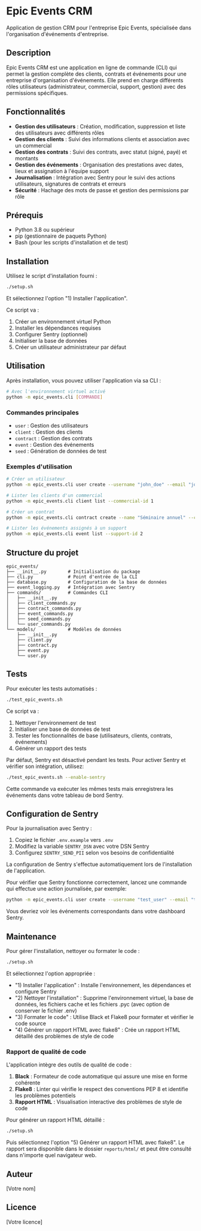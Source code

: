 # Epic Events CRM

Application de gestion CRM pour l'entreprise Epic Events, spécialisée dans l'organisation d'événements d'entreprise.

## Description

Epic Events CRM est une application en ligne de commande (CLI) qui permet la gestion complète des clients, contrats et événements pour une entreprise d'organisation d'événements. Elle prend en charge différents rôles utilisateurs (administrateur, commercial, support, gestion) avec des permissions spécifiques.

## Fonctionnalités

- **Gestion des utilisateurs** : Création, modification, suppression et liste des utilisateurs avec différents rôles
- **Gestion des clients** : Suivi des informations clients et association avec un commercial
- **Gestion des contrats** : Suivi des contrats, avec statut (signé, payé) et montants
- **Gestion des événements** : Organisation des prestations avec dates, lieux et assignation à l'équipe support
- **Journalisation** : Intégration avec Sentry pour le suivi des actions utilisateurs, signatures de contrats et erreurs
- **Sécurité** : Hachage des mots de passe et gestion des permissions par rôle

## Prérequis

- Python 3.8 ou supérieur
- pip (gestionnaire de paquets Python)
- Bash (pour les scripts d'installation et de test)

## Installation

Utilisez le script d'installation fourni :

```bash
./setup.sh
```

Et sélectionnez l'option "1) Installer l'application".

Ce script va :
1. Créer un environnement virtuel Python
2. Installer les dépendances requises
3. Configurer Sentry (optionnel)
4. Initialiser la base de données
5. Créer un utilisateur administrateur par défaut

## Utilisation

Après installation, vous pouvez utiliser l'application via sa CLI :

```bash
# Avec l'environnement virtuel activé
python -m epic_events.cli [COMMANDE]
```

### Commandes principales

- `user` : Gestion des utilisateurs
- `client` : Gestion des clients
- `contract` : Gestion des contrats
- `event` : Gestion des événements
- `seed` : Génération de données de test

### Exemples d'utilisation

```bash
# Créer un utilisateur
python -m epic_events.cli user create --username "john_doe" --email "john@example.com" --password "secure_password" --first-name "John" --last-name "Doe" --role "commercial"

# Lister les clients d'un commercial
python -m epic_events.cli client list --commercial-id 1

# Créer un contrat
python -m epic_events.cli contract create --name "Séminaire annuel" --client-id 1 --total-amount 5000 --is-signed

# Lister les événements assignés à un support
python -m epic_events.cli event list --support-id 2
```

## Structure du projet

```
epic_events/
├── __init__.py        # Initialisation du package
├── cli.py             # Point d'entrée de la CLI
├── database.py        # Configuration de la base de données
├── event_logging.py   # Intégration avec Sentry
├── commands/          # Commandes CLI
│   ├── __init__.py
│   ├── client_commands.py
│   ├── contract_commands.py
│   ├── event_commands.py
│   ├── seed_commands.py
│   └── user_commands.py
└── models/            # Modèles de données
    ├── __init__.py
    ├── client.py
    ├── contract.py
    ├── event.py
    └── user.py
```

## Tests

Pour exécuter les tests automatisés :

```bash
./test_epic_events.sh
```

Ce script va :
1. Nettoyer l'environnement de test
2. Initialiser une base de données de test
3. Tester les fonctionnalités de base (utilisateurs, clients, contrats, événements)
4. Générer un rapport des tests

Par défaut, Sentry est désactivé pendant les tests. Pour activer Sentry et vérifier son intégration, utilisez:

```bash
./test_epic_events.sh --enable-sentry
```

Cette commande va exécuter les mêmes tests mais enregistrera les événements dans votre tableau de bord Sentry.

## Configuration de Sentry

Pour la journalisation avec Sentry :

1. Copiez le fichier `.env.example` vers `.env`
2. Modifiez la variable `SENTRY_DSN` avec votre DSN Sentry
3. Configurez `SENTRY_SEND_PII` selon vos besoins de confidentialité

La configuration de Sentry s'effectue automatiquement lors de l'installation de l'application.

Pour vérifier que Sentry fonctionne correctement, lancez une commande qui effectue une action journalisée, par exemple:

```bash
python -m epic_events.cli user create --username "test_user" --email "test@example.com" --password "password123" --first-name "Test" --last-name "User" --role "commercial"
```

Vous devriez voir les événements correspondants dans votre dashboard Sentry.

## Maintenance

Pour gérer l'installation, nettoyer ou formater le code :

```bash
./setup.sh
```

Et sélectionnez l'option appropriée :
- "1) Installer l'application" : Installe l'environnement, les dépendances et configure Sentry
- "2) Nettoyer l'installation" : Supprime l'environnement virtuel, la base de données, les fichiers cache et les fichiers .pyc (avec option de conserver le fichier .env)
- "3) Formater le code" : Utilise Black et Flake8 pour formater et vérifier le code source
- "4) Générer un rapport HTML avec flake8" : Crée un rapport HTML détaillé des problèmes de style de code

### Rapport de qualité de code

L'application intègre des outils de qualité de code :

1. **Black** : Formateur de code automatique qui assure une mise en forme cohérente
2. **Flake8** : Linter qui vérifie le respect des conventions PEP 8 et identifie les problèmes potentiels
3. **Rapport HTML** : Visualisation interactive des problèmes de style de code

Pour générer un rapport HTML détaillé :
```bash
./setup.sh
```
Puis sélectionnez l'option "5) Générer un rapport HTML avec flake8". Le rapport sera disponible dans le dossier `reports/html/` et peut être consulté dans n'importe quel navigateur web.

## Auteur

[Votre nom]

## Licence

[Votre licence] 